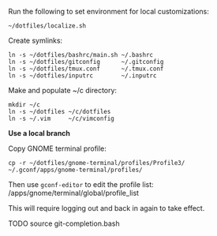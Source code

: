 Run the following to set environment for local customizations:

    ~/dotfiles/localize.sh

Create symlinks:

    ln -s ~/dotfiles/bashrc/main.sh ~/.bashrc
    ln -s ~/dotfiles/gitconfig      ~/.gitconfig
    ln -s ~/dotfiles/tmux.conf      ~/.tmux.conf
    ln -s ~/dotfiles/inputrc        ~/.inputrc

Make and populate ~/c directory:

    mkdir ~/c
    ln -s ~/dotfiles ~/c/dotfiles
    ln -s ~/.vim     ~/c/vimconfig

**Use a local branch**

Copy GNOME terminal profile:

    cp -r ~/dotfiles/gnome-terminal/profiles/Profile3/ ~/.gconf/apps/gnome-terminal/profiles/

Then use `gconf-editor` to edit the profile list: /apps/gnome/terminal/global/profile_list

This will require logging out and back in again to take effect.

TODO source git-completion.bash
